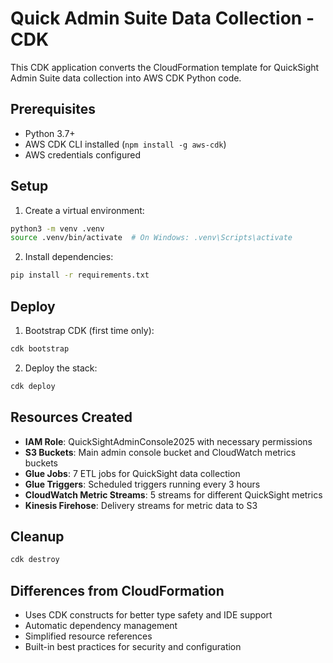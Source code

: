 # Quick Admin Suite Data Collection - CDK

This CDK application converts the CloudFormation template for QuickSight Admin Suite data collection into AWS CDK Python code.

## Prerequisites

- Python 3.7+
- AWS CDK CLI installed (`npm install -g aws-cdk`)
- AWS credentials configured

## Setup

1. Create a virtual environment:
```bash
python3 -m venv .venv
source .venv/bin/activate  # On Windows: .venv\Scripts\activate
```

2. Install dependencies:
```bash
pip install -r requirements.txt
```

## Deploy

1. Bootstrap CDK (first time only):
```bash
cdk bootstrap
```

2. Deploy the stack:
```bash
cdk deploy
```

## Resources Created

- **IAM Role**: QuickSightAdminConsole2025 with necessary permissions
- **S3 Buckets**: Main admin console bucket and CloudWatch metrics buckets
- **Glue Jobs**: 7 ETL jobs for QuickSight data collection
- **Glue Triggers**: Scheduled triggers running every 3 hours
- **CloudWatch Metric Streams**: 5 streams for different QuickSight metrics
- **Kinesis Firehose**: Delivery streams for metric data to S3

## Cleanup

```bash
cdk destroy
```

## Differences from CloudFormation

- Uses CDK constructs for better type safety and IDE support
- Automatic dependency management
- Simplified resource references
- Built-in best practices for security and configuration